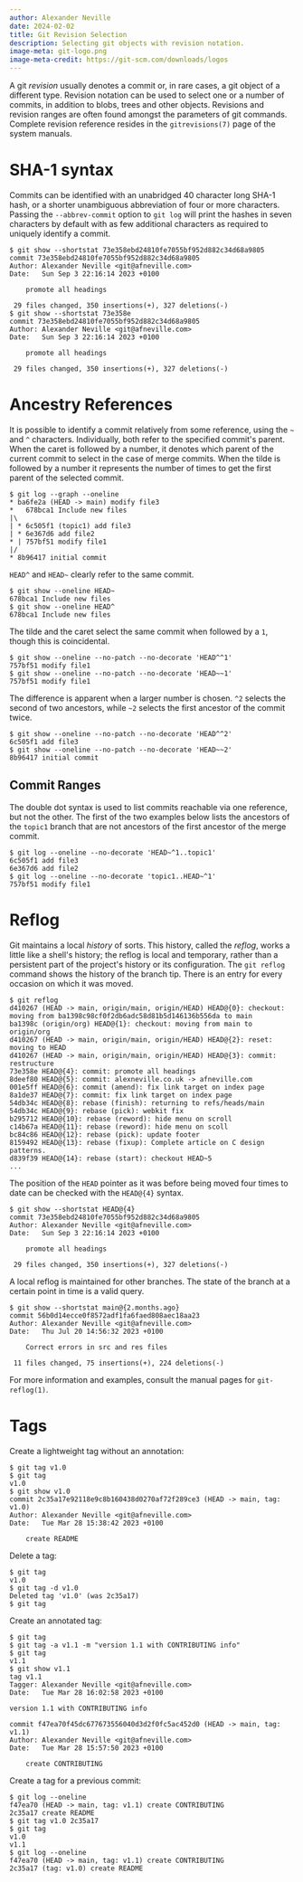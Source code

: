 ```yaml
---
author: Alexander Neville
date: 2024-02-02
title: Git Revision Selection
description: Selecting git objects with revision notation.
image-meta: git-logo.png
image-meta-credit: https://git-scm.com/downloads/logos
---
```


A git _revision_ usually denotes a commit or, in rare cases, a git
object of a different type. Revision notation can be used to select one
or a number of commits, in addition to blobs, trees and other objects.
Revisions and revision ranges are often found amongst the parameters of
git commands. Complete revision reference resides in the
`gitrevisions(7)` page of the system manuals.

# SHA-1 syntax

Commits can be identified with an unabridged 40 character long SHA-1
hash, or a shorter unambiguous abbreviation of four or more characters.
Passing the `--abbrev-commit` option to `git log` will print the hashes
in seven characters by default with as few additional characters as
required to uniquely identify a commit.

```text
$ git show --shortstat 73e358ebd24810fe7055bf952d882c34d68a9805
commit 73e358ebd24810fe7055bf952d882c34d68a9805
Author: Alexander Neville <git@afneville.com>
Date:   Sun Sep 3 22:16:14 2023 +0100

    promote all headings

 29 files changed, 350 insertions(+), 327 deletions(-)
$ git show --shortstat 73e358e
commit 73e358ebd24810fe7055bf952d882c34d68a9805
Author: Alexander Neville <git@afneville.com>
Date:   Sun Sep 3 22:16:14 2023 +0100

    promote all headings

 29 files changed, 350 insertions(+), 327 deletions(-)
```

# Ancestry References

It is possible to identify a commit relatively from some reference,
using the `~` and `^` characters. Individually, both refer to the
specified commit's parent. When the caret is followed by a number, it
denotes which parent of the current commit to select in the case of
merge commits. When the tilde is followed by a number it represents the
number of times to get the first parent of the selected commit.

```text
$ git log --graph --oneline
* ba6fe2a (HEAD -> main) modify file3
*   678bca1 Include new files
|\
| * 6c505f1 (topic1) add file3
| * 6e367d6 add file2
* | 757bf51 modify file1
|/
* 8b96417 initial commit
```

`HEAD^` and `HEAD~` clearly refer to the same commit.

```text
$ git show --oneline HEAD~
678bca1 Include new files
$ git show --oneline HEAD^
678bca1 Include new files
```

The tilde and the caret select the same commit when followed by a `1`,
though this is coincidental.

```text
$ git show --oneline --no-patch --no-decorate 'HEAD^^1'
757bf51 modify file1
$ git show --oneline --no-patch --no-decorate 'HEAD~~1'
757bf51 modify file1
```

The difference is apparent when a larger number is chosen. `^2` selects
the second of two ancestors, while `~2` selects the first ancestor of
the commit twice.

```text
$ git show --oneline --no-patch --no-decorate 'HEAD^^2'
6c505f1 add file3
$ git show --oneline --no-patch --no-decorate 'HEAD~~2'
8b96417 initial commit
```

## Commit Ranges

The double dot syntax is used to list commits reachable via one
reference, but not the other. The first of the two examples below lists
the ancestors of the `topic1` branch that are not ancestors of the first
ancestor of the merge commit.

```text
$ git log --oneline --no-decorate 'HEAD~^1..topic1'
6c505f1 add file3
6e367d6 add file2
$ git log --oneline --no-decorate 'topic1..HEAD~^1'
757bf51 modify file1
```

# Reflog

Git maintains a local _history_ of sorts. This history, called the
_reflog_, works a little like a shell's history; the reflog is local and
temporary, rather than a persistent part of the project's history or its
configuration. The `git reflog` command shows the history of the branch
tip. There is an entry for every occasion on which it was moved.

```text
$ git reflog
d410267 (HEAD -> main, origin/main, origin/HEAD) HEAD@{0}: checkout: moving from ba1398c98cf0f2db6adc58d81b5d146136b556da to main
ba1398c (origin/org) HEAD@{1}: checkout: moving from main to origin/org
d410267 (HEAD -> main, origin/main, origin/HEAD) HEAD@{2}: reset: moving to HEAD
d410267 (HEAD -> main, origin/main, origin/HEAD) HEAD@{3}: commit: restructure
73e358e HEAD@{4}: commit: promote all headings
8deef80 HEAD@{5}: commit: alexneville.co.uk -> afneville.com
001e5ff HEAD@{6}: commit (amend): fix link target on index page
8a1de37 HEAD@{7}: commit: fix link target on index page
54db34c HEAD@{8}: rebase (finish): returning to refs/heads/main
54db34c HEAD@{9}: rebase (pick): webkit fix
b295712 HEAD@{10}: rebase (reword): hide menu on scroll
c14b67a HEAD@{11}: rebase (reword): hide menu on scoll
bc84c86 HEAD@{12}: rebase (pick): update footer
8159492 HEAD@{13}: rebase (fixup): Complete article on C design patterns.
d839f39 HEAD@{14}: rebase (start): checkout HEAD~5
...
```

The position of the `HEAD` pointer as it was before being moved four
times to date can be checked with the `HEAD@{4}` syntax.

```text
$ git show --shortstat HEAD@{4}
commit 73e358ebd24810fe7055bf952d882c34d68a9805
Author: Alexander Neville <git@afneville.com>
Date:   Sun Sep 3 22:16:14 2023 +0100

    promote all headings

 29 files changed, 350 insertions(+), 327 deletions(-)
```

A local reflog is maintained for other branches. The state of the branch
at a certain point in time is a valid query.

```text
$ git show --shortstat main@{2.months.ago}
commit 56b0d14ecce0f8572adf1fa6faed808aec18aa23
Author: Alexander Neville <git@afneville.com>
Date:   Thu Jul 20 14:56:32 2023 +0100

    Correct errors in src and res files

 11 files changed, 75 insertions(+), 224 deletions(-)
```

For more information and examples, consult the manual pages for
`git-reflog(1)`.

# Tags

Create a lightweight tag without an annotation:

```text
$ git tag v1.0
$ git tag
v1.0
$ git show v1.0
commit 2c35a17e92118e9c8b160438d0270af72f289ce3 (HEAD -> main, tag: v1.0)
Author: Alexander Neville <git@afneville.com>
Date:   Tue Mar 28 15:38:42 2023 +0100

    create README
```

Delete a tag:

```text
$ git tag
v1.0
$ git tag -d v1.0
Deleted tag 'v1.0' (was 2c35a17)
$ git tag
```

Create an annotated tag:

```text
$ git tag
$ git tag -a v1.1 -m "version 1.1 with CONTRIBUTING info"
$ git tag
v1.1
$ git show v1.1
tag v1.1
Tagger: Alexander Neville <git@afneville.com>
Date:   Tue Mar 28 16:02:58 2023 +0100

version 1.1 with CONTRIBUTING info

commit f47ea70f45dc677673556040d3d2f0fc5ac452d0 (HEAD -> main, tag: v1.1)
Author: Alexander Neville <git@afneville.com>
Date:   Tue Mar 28 15:57:50 2023 +0100

    create CONTRIBUTING
```

Create a tag for a previous commit:

```text
$ git log --oneline
f47ea70 (HEAD -> main, tag: v1.1) create CONTRIBUTING
2c35a17 create README
$ git tag v1.0 2c35a17
$ git tag
v1.0
v1.1
$ git log --oneline
f47ea70 (HEAD -> main, tag: v1.1) create CONTRIBUTING
2c35a17 (tag: v1.0) create README
```
